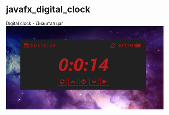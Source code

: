 # javafx_digital_clock
Digital clock - Дижитал цаг
![](https://raw.githubusercontent.com/mgmnrn/javafx_digital_clock/master/images/clock.png)

